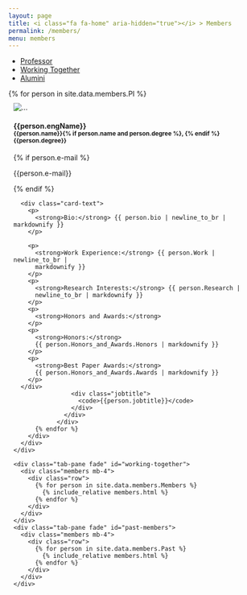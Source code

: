 ```yaml
---
layout: page
title: <i class="fa fa-home" aria-hidden="true"></i> > Members
permalink: /members/
menu: members
---
```


<!-- Ensure Bootstrap CSS and JS are included -->
<link rel="stylesheet" href="https://stackpath.bootstrapcdn.com/bootstrap/4.5.0/css/bootstrap.min.css">
<script src="https://code.jquery.com/jquery-3.5.1.slim.min.js"></script>
<script src="https://cdn.jsdelivr.net/npm/@popperjs/core@2.5.3/dist/umd/popper.min.js"></script>
<script src="https://stackpath.bootstrapcdn.com/bootstrap/4.5.0/js/bootstrap.min.js"></script>
<script>
  $(document).ready(function(){
    $('#myTabs a').on('click', function (e) {
      e.preventDefault()
      $(this).tab('show')
    });
  });
</script>

<div id="myTabs" class="mb-4">
  <ul class="nav nav-tabs">
    <li class="nav-item">
      <a class="nav-link active" id="professor-tab" data-toggle="tab" href="#professor">Professor</a>
    </li>
    <li class="nav-item">
      <a class="nav-link" id="working-together-tab" data-toggle="tab" href="#working-together">Working Together</a>
    </li>
    <li class="nav-item">
      <a class="nav-link" id="past-members-tab" data-toggle="tab" href="#past-members">Alumini</a>
    </li>
  </ul>

  <div class="tab-content">
    <div class="tab-pane fade show active" id="professor">
      <div class="members mb-4">
        <div class="row">
          {% for person in site.data.members.PI %}
            <div class="row no-gutters person" style="padding:10px">
              <div class="portrait">
                <img
                    onclick="window.open('{{ person.web }}');"
                    src="{% if person.portrait %}{{site.url}}/img/{{ person.portrait}}{% elsif person.extportrait %}{{ person.extportrait }}{% else %}{{site.url}}/img/anonymous.jpg{% endif %}"
                    class="card-img"
                    alt="..."
                  />
                </div>
                  <div class="card-body">
                    <div class="card-title">
                      <h4>
                        {{person.engName}}<small
                          ><br />{{person.name}}{% if person.name and person.degree %}, {%
                          endif %}{{person.degree}}</small
                        >
                      </h4>
                      {% if person.e-mail %}
                        <p>{{person.e-mail}}</p>
                      {% endif %}
                    </div>

      <div class="card-text">
        <p>
          <strong>Bio:</strong> {{ person.bio | newline_to_br | markdownify }}
        </p>

        <p>
          <strong>Work Experience:</strong> {{ person.Work | newline_to_br |
          markdownify }}
        </p>
        <p>
          <strong>Research Interests:</strong> {{ person.Research |
          newline_to_br | markdownify }}
        </p>
        <p>
          <strong>Honors and Awards:</strong>
        </p>
        <p>
          <strong>Honors:</strong>
          {{ person.Honors_and_Awards.Honors | markdownify }}
        </p>
        <p>
          <strong>Best Paper Awards:</strong>
          {{ person.Honors_and_Awards.Awards | markdownify }}
        </p>
      </div>
                    <div class="jobtitle">
                      <code>{{person.jobtitle}}</code>
                    </div>
                  </div>
                </div>
          {% endfor %}
        </div>
      </div>
    </div>

    <div class="tab-pane fade" id="working-together">
      <div class="members mb-4">
        <div class="row">
          {% for person in site.data.members.Members %}
            {% include_relative members.html %}
          {% endfor %}
        </div>
      </div>
    </div>
    <div class="tab-pane fade" id="past-members">
      <div class="members mb-4">
        <div class="row">
          {% for person in site.data.members.Past %}
            {% include_relative members.html %}
          {% endfor %}
        </div>
      </div>
    </div>

  </div>
</div>
